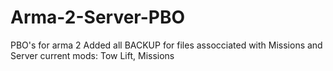 # Arma-2-Server-PBO
PBO's for arma 2 
Added all BACKUP for files assocciated with Missions and Server
current mods: Tow Lift, Missions
